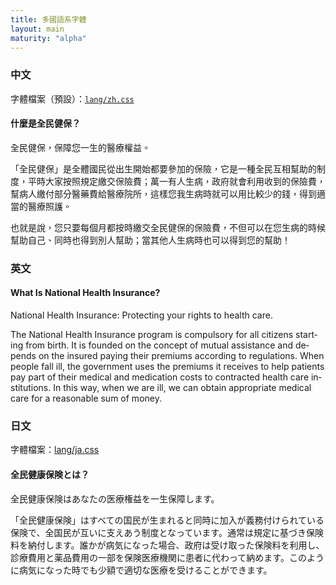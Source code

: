```yaml
---
title: 多國語系字體
layout: main
maturity: "alpha"
---
```


### 中文

字體檔案（預設）：[`lang/zh.css`](../../assets/css/lang/zh.css)  
<link href="../../assets/css/lang/zh.css" rel="stylesheet">

<div class="pa4 ba plain w-paragraph nested-copy-separator" lang="zh-hant">
  <h4>什麼是全民健保？</h4>
  <p class="desc">全民健保，保障您一生的醫療權益。</p>

  <p>「全民健保」是全體國民從出生開始都要參加的保險，它是一種全民互相幫助的制度，平時大家按照規定繳交保險費；萬一有人生病，政府就會利用收到的保險費，幫病人繳付部分醫藥費給醫療院所，這樣您我生病時就可以用比較少的錢，得到適當的醫療照護。</p>
  <p>也就是說，您只要每個月都按時繳交全民健保的保險費，不但可以在您生病的時候幫助自己、同時也得到別人幫助；當其他人生病時也可以得到您的幫助！</p>
</div>

### 英文

<div class="pa4 ba plain w-paragraph" lang="en">
  <h4>What Is National Health Insurance?</h4>
  <p class="desc">National Health Insurance: Protecting your rights to health care.</p>

  <p>The National Health Insurance program is compulsory for all citizens starting from birth. It is founded on the concept of mutual assistance and depends on the insured paying their premiums according to regulations. When people fall ill, the government uses the premiums it receives to help patients pay part of their medical and medication costs to contracted health care institutions. In this way, when we are ill, we can obtain appropriate medical care for a reasonable sum of money.</p>
</div>

### 日文

字體檔案：[lang/ja.css](../../assets/css/lang/ja.css)  
<link href="../../assets/css/lang/ja.css" rel="stylesheet">

<div class="pa4 ba plain w-paragraph" lang="ja">
  <h4>全民健康保険とは？</h4>
  <p class="desc">全民健康保険はあなたの医療権益を一生保障します。</p>

  <p>「全民健康保険」はすべての国民が生まれると同時に加入が義務付けられている保険で、全国民が互いに支えあう制度となっています。通常は規定に基づき保険料を納付します。誰かが病気になった場合、政府は受け取った保険料を利用し、診療費用と薬品費用の一部を保険医療機関に患者に代わって納めます。このように病気になった時でも少額で適切な医療を受けることができます。</p>
</div>
